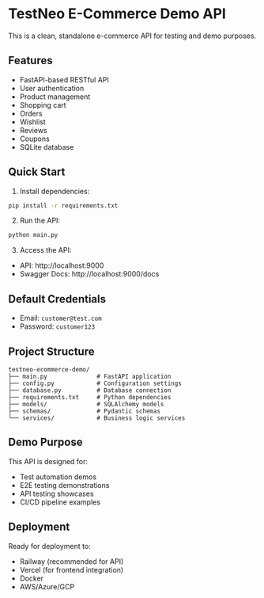 # TestNeo E-Commerce Demo API

This is a clean, standalone e-commerce API for testing and demo purposes.

## Features

- FastAPI-based RESTful API
- User authentication
- Product management
- Shopping cart
- Orders
- Wishlist
- Reviews
- Coupons
- SQLite database

## Quick Start

1. Install dependencies:
```bash
pip install -r requirements.txt
```

2. Run the API:
```bash
python main.py
```

3. Access the API:
- API: http://localhost:9000
- Swagger Docs: http://localhost:9000/docs

## Default Credentials

- Email: `customer@test.com`
- Password: `customer123`

## Project Structure

```
testneo-ecommerce-demo/
├── main.py              # FastAPI application
├── config.py            # Configuration settings
├── database.py          # Database connection
├── requirements.txt     # Python dependencies
├── models/              # SQLAlchemy models
├── schemas/             # Pydantic schemas
└── services/            # Business logic services
```

## Demo Purpose

This API is designed for:
- Test automation demos
- E2E testing demonstrations
- API testing showcases
- CI/CD pipeline examples

## Deployment

Ready for deployment to:
- Railway (recommended for API)
- Vercel (for frontend integration)
- Docker
- AWS/Azure/GCP

